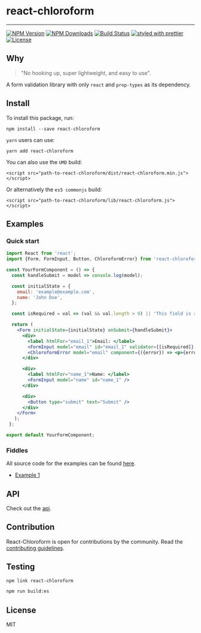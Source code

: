 # react-chloroform

---

[![NPM Version](https://img.shields.io/npm/v/react-chloroform.svg?style=flat)](https://www.npmjs.com/package/react-chloroform)
[![NPM Downloads](https://img.shields.io/npm/dt/react-chloroform.svg?style=flat)](https://npmcharts.com/compare/react-chloroform?minimal=true)
[![Build Status](https://img.shields.io/travis/darrikonn/react-chloroform.svg?style=flat)](https://travis-ci.org/darrikonn/react-chloroform)
[![styled with prettier](https://img.shields.io/badge/styled_with-prettier-ff69b4.svg)](https://github.com/prettier/prettier)
[![License](https://img.shields.io/github/license/darrikonn/react-chloroform.svg)](https://github.com/darrikonn/react-chloroform/blob/master/LICENSE)

## Why
> "No hooking up, super lightweight, and easy to use".

A form validation library with only `react` and `prop-types` as its dependency.

## Install
To install this package, run:
```
npm install --save react-chloroform
```

`yarn` users can use:
```
yarn add react-chloroform
```

You can also use the `UMD` build:
```
<script src="path-to-react-chloroform/dist/react-chloroform.min.js"></script>
```

Or alternatively the `es5 commonjs` build:
```
<script src="path-to-react-chloroform/lib/react-chloroform.js"></script>
```

## Examples

### Quick start
```jsx
import React from 'react';
import {Form, FormInput, Button, ChloroformError} from 'react-chloroform';

const YourFormComponent = () => {
  const handleSubmit = model => console.log(model);

  const initialState = {
    email: 'example@example.com',
    name: 'John Doe',
  };

  const isRequired = val => (val && val.length > 0) || 'This field is required';

  return (
    <Form initialState={initialState} onSubmit={handleSubmit}>
      <div>
        <label htmlFor="email_1">Email: </label>
        <FormInput model="email" id="email_1" validator={[isRequired]} />
        <ChloroformError model="email" component={({error}) => <p>{error}</p>} />
      </div>

      <div>
        <label htmlFor="name_1">Name: </label>
        <FormInput model="name" id="name_1" />
      </div>

      <div>
        <Button type="submit" text="Submit" />
      </div>
    </Form>
   );
 };

export default YourFormComponent;
```

### Fiddles
All source code for the examples can be found [here](https://github.com/darrikonn/react-chloroform/tree/master/examples).

- [Example 1](https://jsfiddle.net/xz5049a5/)

## API
Check out the [api](https://github.com/darrikonn/react-chloroform/blob/master/API.md).

## Contribution
React-Chloroform is open for contributions by the community.
Read the [contributing guidelines](https://github.com/darrikonn/react-chloroform/blob/master/CONTRIBUTING.md).

## Testing
```bash
npm link react-chloroform
```

```bash
npm run build:es
```

## License
MIT

